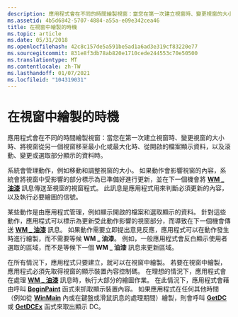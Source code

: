 ```yaml
---
description: 應用程式會在不同的時間繪製視窗：當您在第一次建立視窗時、變更視窗的大小時、將視窗從另一個視窗移至最小化或最大化時、從開啟的檔案顯示資料，以及滾動、變更或選取部分顯示的資料時。
ms.assetid: 4b5d6842-5707-4884-a55a-e09e342cea46
title: 在視窗中繪製的時機
ms.topic: article
ms.date: 05/31/2018
ms.openlocfilehash: 42c8c157de5a591be5ad1a6ad3e319cf83220e77
ms.sourcegitcommit: 831e8f3db78ab820e1710cede244553c70e50500
ms.translationtype: MT
ms.contentlocale: zh-TW
ms.lasthandoff: 01/07/2021
ms.locfileid: "104319031"
---
```

# <a name="when-to-draw-in-a-window"></a>在視窗中繪製的時機

應用程式會在不同的時間繪製視窗：當您在第一次建立視窗時、變更視窗的大小時、將視窗從另一個視窗移至最小化或最大化時、從開啟的檔案顯示資料，以及滾動、變更或選取部分顯示的資料時。

系統會管理動作，例如移動和調整視窗的大小。 如果動作會影響視窗的內容，系統會將視窗中受影響的部分標示為已準備好進行更新，並在下一個機會將 [**WM \_ 油漆**](wm-paint.md) 訊息傳送至視窗的視窗程式。 此訊息是應用程式用來判斷必須更新的內容，以及執行必要繪圖的信號。

某些動作是由應用程式管理，例如顯示開啟的檔案和選取顯示的資料。 針對這些動作，應用程式可以標示為更新受此動作影響的視窗部分，而導致在下一個機會傳送 [**WM \_ 油漆**](wm-paint.md) 訊息。 如果動作需要立即提出意見反應，應用程式可以在動作發生時進行繪製，而不需要等候 **WM \_ 油漆**。 例如，一般應用程式會反白顯示使用者選取的區域，而不是等候下一個 **WM \_ 油漆** 訊息來更新區域。

在所有情況下，應用程式只要建立，就可以在視窗中繪製。 若要在視窗中繪製，應用程式必須先取得視窗的顯示裝置內容控制碼。 在理想的情況下，應用程式會在處理 [**WM \_ 油漆**](wm-paint.md) 訊息時，執行大部分的繪圖作業。 在此情況下，應用程式會藉由呼叫 [**BeginPaint**](/windows/desktop/api/Winuser/nf-winuser-beginpaint) 函式來抓取顯示裝置內容。 如果應用程式在任何其他時間（例如從 [**WinMain**](/windows/win32/api/winbase/nf-winbase-winmain) 內或在鍵盤或滑鼠訊息的處理期間）繪製，則會呼叫 [**GetDC**](/windows/desktop/api/Winuser/nf-winuser-getdc) 或 [**GetDCEx**](/windows/desktop/api/Winuser/nf-winuser-getdcex) 函式來取出顯示 DC。

 

 
